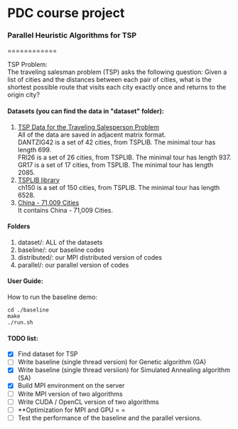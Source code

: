 # PDC course project 
### Parallel Heuristic Algorithms for TSP
============

TSP Problem:  
The traveling salesman problem (TSP) asks the following question: 
Given a list of cities and the distances between each pair of cities, what is the shortest possible route that visits each city exactly once and returns to the origin city?

#### Datasets (you can find the data in "dataset" folder):  
1. [TSP Data for the Traveling Salesperson Problem](https://people.sc.fsu.edu/~jburkardt/datasets/tsp/tsp.html)  
    All of the data are saved in adjacent matrix format.  
    DANTZIG42 is a set of 42 cities, from TSPLIB. The minimal tour has length 699.  
    FRI26 is a set of 26 cities, from TSPLIB. The minimal tour has length 937.  
    GR17 is a set of 17 cities, from TSPLIB. The minimal tour has length 2085.  
2. [TSPLIB library](http://comopt.ifi.uni-heidelberg.de/software/TSPLIB95/tsp/)  
    ch150 is a set of 150 cities, from TSPLIB. The minimal tour has length 6528.
3. [China - 71,009 Cities](http://www.math.uwaterloo.ca/tsp/world/chlog.html)  
    It contains China - 71,009 Cities.  

#### Folders
1. dataset/: ALL of the datasets
2. baseline/: our baseline codes  
3. distributed/: our MPI distributed version of codes
4. parallel/: our parallel version of codes

#### User Guide:
How to run the baseline demo:  
```
cd ./baseline  
make  
./run.sh  
```

#### TODO list:
- [x] Find dataset for TSP
- [ ] Write baseline (single thread version) for Genetic algorithm (GA)
- [x] Write baseline (single thread versiion) for Simulated Annealing algorithm (SA)
- [x] Build MPI environment on the server
- [ ] Write MPI version of two algorithms
- [ ] Write CUDA / OpenCL version of two algorithms
- [ ] **Optimization for MPI and GPU = =
- [ ] Test the performance of the baseline and the parallel versions.
